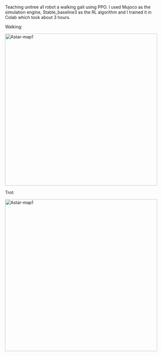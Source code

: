 Teaching unitree a1 robot a walking gait using PPO.
I used Mujoco as the simulation engine, Stable_baseline3 as the RL algorithm and I trained it in Colab which took about 3 hours.

Walking:

<img src="quadruped_walk.gif" alt="Astar-map1" width="500">

Trot:

<img src="quadruped_walk_trot.gif" alt="Astar-map1" width="500">
